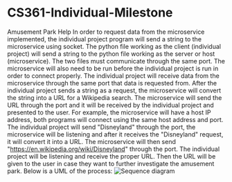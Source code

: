 # CS361-Individual-Milestone
Amusement Park Help
In order to request data from the microservice implemented, the individual project program will send a string to the microservice using socket. 
The python file working as the client (individual project) will send a string to the python file working as the server or host (microservice). The two files
must communicate through the same port. The microservice will also need to be run before the individual project is run in order to connect properly.
The individual project will receive data from the microservice through the same port that data is requested from. After the individual project sends a string
as a request, the microservice will convert the string into a URL for a Wikipedia search. The microservice will send the URL through the port and 
it will be received by the individual project and presented to the user. For example, the microservice will have a host IP address, both programs will 
connect using the same host address and port. The individual project will send "Disneyland" through the port, the microservice will be listening and after
it receives the "Disneyland" request, it will convert it into a URL. The microservice will then send "https://en.wikipedia.org/wiki/Disneyland" through the 
port. The individual project will be listening and receive the proper URL. Then the URL will be given to the user in case they want to further investigate
the amusement park.
Below is a UML of the process:
![Sequence diagram](https://github.com/lkrosenbaum1/CS361-Individual-Milestone/assets/110206998/b1e4c3dc-4a99-4a67-ac35-d60887f86896)
